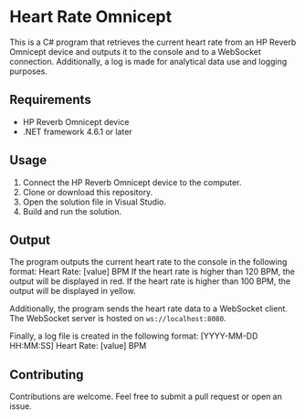 # Heart Rate Omnicept

This is a C# program that retrieves the current heart rate from an HP Reverb Omnicept device and outputs it to the console and to a WebSocket connection. Additionally, a log is made for analytical data use and logging purposes.

## Requirements
- HP Reverb Omnicept device
- .NET framework 4.6.1 or later

## Usage
1. Connect the HP Reverb Omnicept device to the computer.
2. Clone or download this repository.
3. Open the solution file in Visual Studio.
4. Build and run the solution.

## Output
The program outputs the current heart rate to the console in the following format:
Heart Rate: [value] BPM
If the heart rate is higher than 120 BPM, 
the output will be displayed in red. If the heart rate is higher than 100 BPM, the output will be displayed in yellow. 

Additionally, the program sends the heart rate data to a WebSocket client. The WebSocket server is hosted on `ws://localhost:8080`. 

Finally, a log file is created in the following format:
[YYYY-MM-DD HH:MM:SS] Heart Rate: [value] BPM

## Contributing
Contributions are welcome. Feel free to submit a pull request or open an issue.
